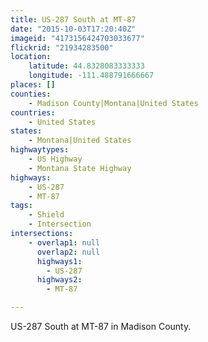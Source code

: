 ```yaml
---
title: US-287 South at MT-87
date: "2015-10-03T17:20:40Z"
imageid: "4173156424703033677"
flickrid: "21934283500"
location:
    latitude: 44.8328083333333
    longitude: -111.488791666667
places: []
counties:
    - Madison County|Montana|United States
countries:
    - United States
states:
    - Montana|United States
highwaytypes:
    - US Highway
    - Montana State Highway
highways:
    - US-287
    - MT-87
tags:
    - Shield
    - Intersection
intersections:
    - overlap1: null
      overlap2: null
      highways1:
        - US-287
      highways2:
        - MT-87

---
```

US-287 South at MT-87 in Madison County.